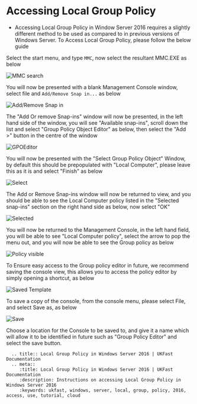 # Accessing Local Group Policy

* Accessing Local Group Policy in Window Server 2016 requires a slightly different method to be used as compared to in previous versions of Windows Server.
  To Access Local Group Policy, please follow the below guide

Select the start menu, and type `MMC`, now select the resultant MMC.EXE as below

![MMC search](files/localpolicyeditor/searchmmc.PNG)

You will now be presented with a blank Management Console window, select file and `Add/Remove Snap in...` as below

![Add/Remove Snap in](files/localpolicyeditor/fileaddsnap.PNG)

The "Add Or remove Snap-ins" window will now be presented, in the left hand side of the window, you will see "Available snap-ins", scroll down the list and select "Group Policy Object Editor" as below, then select the "Add >" button in the centre of the window

![GPOEditor](files/localpolicyeditor/choosesnap.PNG)

You will now be presented with the "Select Group Policy Object" Window, by default this should be prepopulated with "Local Computer", please leave this as it is and select "Finish" as below

![Select](files/localpolicyeditor/selectlocalpolicy.PNG)

The Add or Remove Snap-ins window will now be returned to view, and you should be able to see the Local Computer policy listed in the "Selected snap-ins" section on the right hand side as below, now select "OK"

![Selected](files/localpolicyeditor/added.PNG)

You will now be returned to the Management Console, in the left hand field, you will be able to see "Local Computer policy", select the arrow to pop the menu out, and you will now be able to see the Group policy as below

![Policy visible](files/localpolicyeditor/policiesexpanded.PNG)

To Ensure easy access to the Group policy editor in future, we recommend saving the console view, this allows you to access the policy editor by simply opening a shortcut, as below

![Saved Template](files/localpolicyeditor/savedpolicyeditor.PNG)

To save a copy of the console, from the console menu, please select File, and select Save as, as below

![Save](files/localpolicyeditor/filesaveas.PNG)

Choose a location for the Console to be saved to, and give it a name which will allow it to be identified in future such as "Group Policy Editor" and select the save button.

```eval_rst
  .. title:: Local Group Policy in Windows Server 2016 | UKFast Documentation
  .. meta::
     :title: Local Group Policy in Windows Server 2016 | UKFast Documentation
     :description: Instructions on accessing Local Group Policy in Windows Server 2016
     :keywords: ukfast, windows, server, local, group, policy, 2016, access, use, tutorial, cloud
